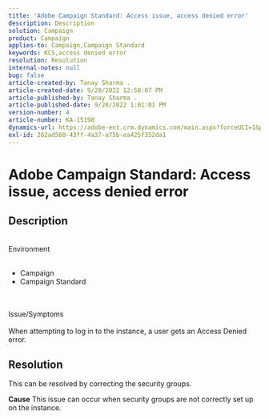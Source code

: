 ```yaml
---
title: 'Adobe Campaign Standard: Access issue, access denied error'
description: Description
solution: Campaign
product: Campaign
applies-to: Campaign,Campaign Standard
keywords: KCS,access denied error
resolution: Resolution
internal-notes: null
bug: false
article-created-by: Tanay Sharma .
article-created-date: 9/20/2022 12:58:07 PM
article-published-by: Tanay Sharma .
article-published-date: 9/20/2022 1:01:01 PM
version-number: 4
article-number: KA-15198
dynamics-url: https://adobe-ent.crm.dynamics.com/main.aspx?forceUCI=1&pagetype=entityrecord&etn=knowledgearticle&id=f4b308dc-e338-ed11-9db1-002248086735
exl-id: 262ad560-43ff-4a37-a75b-ea425f352da1
---
```

# Adobe Campaign Standard: Access issue, access denied error

## Description

<br>Environment<br><br>
- Campaign
- Campaign Standard



<br><br>Issue/Symptoms<br><br>
When attempting to log in to the instance, a user gets an Access Denied error.


## Resolution




This can be resolved by correcting the security groups.


<b>Cause</b>
This issue can occur when security groups are not correctly set up on the instance.
